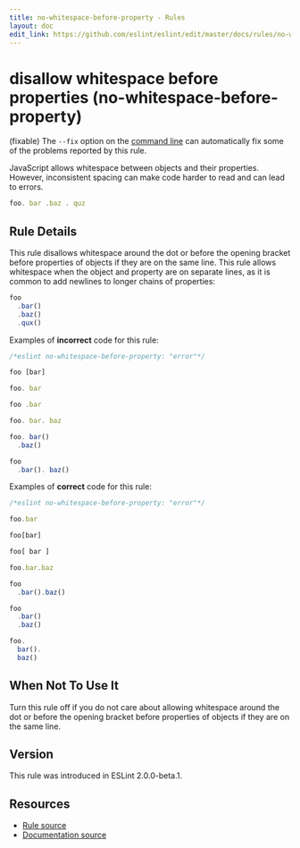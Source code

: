 ```yaml
---
title: no-whitespace-before-property - Rules
layout: doc
edit_link: https://github.com/eslint/eslint/edit/master/docs/rules/no-whitespace-before-property.md
---
```

<!-- Note: No pull requests accepted for this file. See README.md in the root directory for details. -->

# disallow whitespace before properties (no-whitespace-before-property)

(fixable) The `--fix` option on the [command line](../user-guide/command-line-interface#fixing-problems) can automatically fix some of the problems reported by this rule.

JavaScript allows whitespace between objects and their properties. However, inconsistent spacing can make code harder to read and can lead to errors.

```js
foo. bar .baz . quz
```

## Rule Details

This rule disallows whitespace around the dot or before the opening bracket before properties of objects if they are on the same line. This rule allows whitespace when the object and property are on separate lines, as it is common to add newlines to longer chains of properties:

```js
foo
  .bar()
  .baz()
  .qux()
```

Examples of **incorrect** code for this rule:

```js
/*eslint no-whitespace-before-property: "error"*/

foo [bar]

foo. bar

foo .bar

foo. bar. baz

foo. bar()
  .baz()

foo
  .bar(). baz()
```

Examples of **correct** code for this rule:

```js
/*eslint no-whitespace-before-property: "error"*/

foo.bar

foo[bar]

foo[ bar ]

foo.bar.baz

foo
  .bar().baz()

foo
  .bar()
  .baz()

foo.
  bar().
  baz()
```

## When Not To Use It

Turn this rule off if you do not care about allowing whitespace around the dot or before the opening bracket before properties of objects if they are on the same line.

## Version

This rule was introduced in ESLint 2.0.0-beta.1.

## Resources

* [Rule source](https://github.com/eslint/eslint/tree/master/lib/rules/no-whitespace-before-property.js)
* [Documentation source](https://github.com/eslint/eslint/tree/master/docs/rules/no-whitespace-before-property.md)
